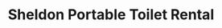 ---
title: "Sheldon Portable Toilet Rental"
url: /cookeville/sheldon-portable-toilet-rental/
shop: storage rental
---